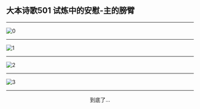 
## 大本诗歌501 试炼中的安慰-主的膀臂
        
<div id="aplayer0"></div>

---

<img alt="0" data-original="https://cdn.jsdelivr.net/gh/k34869/shi/data/d0501/0">

---

<img alt="1" data-original="https://cdn.jsdelivr.net/gh/k34869/shi/data/d0501/1">

---

<img alt="2" data-original="https://cdn.jsdelivr.net/gh/k34869/shi/data/d0501/2">

---

<img alt="3" data-original="https://cdn.jsdelivr.net/gh/k34869/shi/data/d0501/3">

---

<p style="text-align: center">到底了...</p>

<script src="/js/dist-view.js"></script>

<script>
MAIN.id = 'd0501';
        
const ap0 = new APlayer({
    container: document.getElementById('aplayer0'),
    volume: 1,
    loop: 'none',
    preload: 'none',
    audio: [{
        name: '大本诗歌501.mp3',
        artist: '大本诗歌',
        url: 'https://res.wx.qq.com/voice/getvoice?mediaid=MzI0NTk3MDM5M18yMjQ3NDkzODE2',
        cover: '/favicon'
    }]
});
</script>
